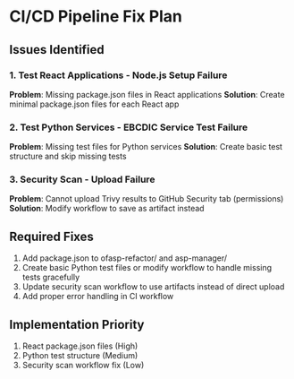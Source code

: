 # CI/CD Pipeline Fix Plan

## Issues Identified

### 1. Test React Applications - Node.js Setup Failure
**Problem**: Missing package.json files in React applications
**Solution**: Create minimal package.json files for each React app

### 2. Test Python Services - EBCDIC Service Test Failure  
**Problem**: Missing test files for Python services
**Solution**: Create basic test structure and skip missing tests

### 3. Security Scan - Upload Failure
**Problem**: Cannot upload Trivy results to GitHub Security tab (permissions)
**Solution**: Modify workflow to save as artifact instead

## Required Fixes

1. Add package.json to ofasp-refactor/ and asp-manager/
2. Create basic Python test files or modify workflow to handle missing tests gracefully
3. Update security scan workflow to use artifacts instead of direct upload
4. Add proper error handling in CI workflow

## Implementation Priority
1. React package.json files (High)
2. Python test structure (Medium) 
3. Security scan workflow fix (Low)